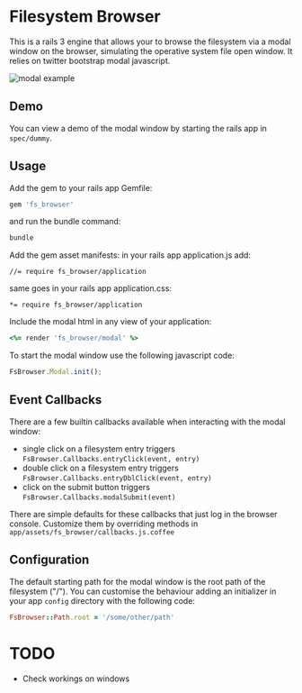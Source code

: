 # Filesystem Browser

This is a rails 3 engine that allows your to browse the filesystem via a modal window on the browser, simulating the operative system file open window. It relies on twitter bootstrap modal javascript.

![modal example](https://raw.github.com/spaghetticode/fs_browser/master/docs/modal.jpg "modal example")

## Demo

You can view a demo of the modal window by starting the rails app in ```spec/dummy```.


## Usage

Add the gem to your rails app Gemfile:
```ruby
gem 'fs_browser'
```
and run the bundle command:
```bash
bundle
```


Add the gem asset manifests:
in your rails app application.js add:
```
//= require fs_browser/application
```
same goes in your rails app application.css:
```
*= require fs_browser/application
```

Include the modal html in any view of your application:
```ruby
<%= render 'fs_browser/modal' %>
```

To start the modal window use the following javascript code:
```js
FsBrowser.Modal.init();
```


## Event Callbacks

There are a few builtin callbacks available when interacting with the modal window:

* single click on a filesystem entry triggers ```FsBrowser.Callbacks.entryClick(event, entry)```
* double click on a filesystem entry triggers ```FsBrowser.Callbacks.entryDblClick(event, entry)```
* click on the submit button triggers ```FsBrowser.Callbacks.modalSubmit(event)```

There are simple defaults for these callbacks that just log in the browser console.
Customize them by overriding methods in ```app/assets/fs_browser/callbacks.js.coffee```


## Configuration

The default starting path for the modal window is the root path of the filesystem ("/").
You can customise the behaviour adding an initializer in your app ```config``` directory with
the following code:
```ruby
FsBrowser::Path.root = '/some/other/path'
```


# TODO

* Check workings on windows
